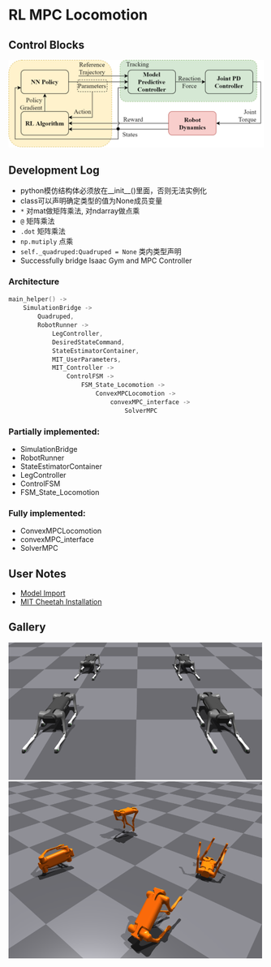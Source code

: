 # RL MPC Locomotion

## Control Blocks

<img src="images/controller_blocks.png" width=600>

## Development Log
- python模仿结构体必须放在__init__()里面，否则无法实例化
- class可以声明确定类型的值为None成员变量
- `*` 对mat做矩阵乘法, 对ndarray做点乘 
- `@` 矩阵乘法
- `.dot` 矩阵乘法 
- `np.mutiply` 点乘
- `self._quadruped:Quadruped = None` 类内类型声明
- Successfully bridge Isaac Gym and MPC Controller

### Architecture
```c
main_helper() ->
    SimulationBridge ->
        Quadruped,
        RobotRunner ->
            LegController,
            DesiredStateCommand,
            StateEstimatorContainer,
            MIT_UserParameters,
            MIT_Controller ->
                ControlFSM ->
                    FSM_State_Locomotion ->
                        ConvexMPCLocomotion ->
                            convexMPC_interface ->
                                SolverMPC
```

### Partially implemented:
- SimulationBridge
- RobotRunner
- StateEstimatorContainer
- LegController
- ControlFSM
- FSM_State_Locomotion

### Fully implemented:
- ConvexMPCLocomotion
- convexMPC_interface
- SolverMPC

## User Notes

- [Model Import](docs/0-model_import.md)
- [MIT Cheetah Installation](docs/1-MIT_cheetah_installation.md)

## Gallery

<img src="images/aliengo_static.png" width=500>
<img src="images/aliengo_train.png" width=500>
